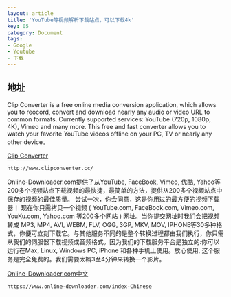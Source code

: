 ```yaml
---
layout: article
title: 'YouTube等视频解析下载站点，可以下载4k'
key: 05
category: Document
tags:
- Google
- Youtube
- 下载
---
```


## 地址
Clip Converter is a free online media conversion application, which allows you to reocord, convert and download nearly any audio or video URL to common formats. Currently supported services: YouTube (720p, 1080p, 4K), Vimeo and many more. This free and fast converter allows you to watch your favorite YouTube videos offline on your PC, TV or nearly any other device。

[Clip Converter](http://www.clipconverter.cc/)

```bash
http://www.clipconverter.cc/
```
Online-Downloader.com提供了从YouTube, FaceBook, Vimeo, 优酷, Yahoo等200多个视频站点下载视频的最快捷，最简单的方法，提供从200多个视频站点中保存的视频的最佳质量。 尝试一次，你会同意，这是你用过的最方便的视频下载器！
现在你只需拷贝一个视频 ( YouTube.com, FaceBook.com, Vimeo.com, YouKu.com, Yahoo.com 等200多个网站 ) 网址。当你提交网址时我们会把视频转成 MP3, MP4, AVI, WEBM, FLV, OGG, 3GP, MKV, MOV, IPHONE等30多种格式，你便可立刻下载它。与其他服务不同的是整个转换过程都由我们执行，你只需从我们的伺服器下载视频或音频格式。因为我们的下载服务平台是独立的:你可以运行在Max, Linux, Windows PC, iPhone 和各种手机上使用。放心使用, 这个服务是完全免费的。我们需要太概3至4分钟来转换一个影片。

[Online-Downloader.com中文](https://www.online-downloader.com/index-Chinese)

```bash
https://www.online-downloader.com/index-Chinese
```
